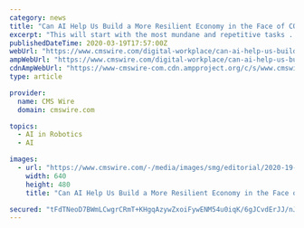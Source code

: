 ```yaml
---
category: news
title: "Can AI Help Us Build a More Resilient Economy in the Face of COVID-19?"
excerpt: "This will start with the most mundane and repetitive tasks ... It’s conceivable this trend could progress further with the help of intelligent machines. In this distant future, AI and robots could automate many of the crucial operations that are necessary for a society to function without too much human supervision. AI can not only help ..."
publishedDateTime: 2020-03-19T17:57:00Z
webUrl: "https://www.cmswire.com/digital-workplace/can-ai-help-us-build-a-more-resilient-economy-in-the-face-of-covid-19/"
ampWebUrl: "https://www.cmswire.com/digital-workplace/can-ai-help-us-build-a-more-resilient-economy-in-the-face-of-covid-19/amp/"
cdnAmpWebUrl: "https://www-cmswire-com.cdn.ampproject.org/c/s/www.cmswire.com/digital-workplace/can-ai-help-us-build-a-more-resilient-economy-in-the-face-of-covid-19/amp/"
type: article

provider:
  name: CMS Wire
  domain: cmswire.com

topics:
  - AI in Robotics
  - AI

images:
  - url: "https://www.cmswire.com/-/media/images/smg/editorial/2020-19-march-fearless-girl-statue.ashx?mw=1024"
    width: 640
    height: 480
    title: "Can AI Help Us Build a More Resilient Economy in the Face of COVID-19?"

secured: "tFdTNeoD7BWmLCwgrCRmT+KHgqAzywZxoiFywENM54u0iqK/6gJCvdErJJ/nJaQQf/1WGsbwMlW/VxW/o26AyKh9FxT0gp/zs826vvHW9Zla2v2z1Mp4Yb+E1dr+lEyLgikJTElBus+9EeH+6tFAX4VRyT9EVHK7CdwIS0A0XixqlH1DH9ngMW75pszvraaAF5ahFN/JOs+b6ve5TEhZrm58NSOMd0NDchazd8v3cUqpofvUT1PLJIikEcprvrQRoIu1Huxae2XMXiXf1SrJAki+1zNgwzRtu16Do+q5IteKqLeGwo9UOBmqykuJ0+2m+tUDxJcjXKfDcytdN9CQrGjyBmfHbyx7VBzkzatdj/DvuntYr11iAxTkmXRJ065usDN+TYzTJeeLWOHprNEY3TrAgYcE8FOJdEYjFeM2kRALFE7kzWYT33YZewG3a32lG1m0GRf/3MZUOdk8aQr/SLQiByjTwOuONm4edlP7poI=;+6Zw6ZWviozwmu/SQtsXXg=="
---
```


